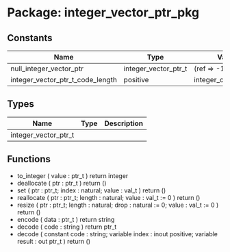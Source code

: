 # Package: integer_vector_ptr_pkg
## Constants
| Name                             | Type                 | Value                | Description |
| -------------------------------- | -------------------- | -------------------- | ----------- |
| null_integer_vector_ptr          | integer_vector_ptr_t |  (ref => -1)         |             |
| integer_vector_ptr_t_code_length | positive             |  integer_code_length |             |
## Types
| Name                 | Type | Description |
| -------------------- | ---- | ----------- |
| integer_vector_ptr_t |      |             |
## Functions
- to_integer <font id="function_arguments">(    value : ptr_t
  )</font> <font id="function_return">return integer</font>
- deallocate <font id="function_arguments">(    ptr : ptr_t
  )</font> <font id="function_return">return ()</font>
- set <font id="function_arguments">(    ptr   : ptr_t;
    index : natural;
    value : val_t
  )</font> <font id="function_return">return ()</font>
- reallocate <font id="function_arguments">(    ptr    : ptr_t;
    length : natural;
    value  : val_t := 0
  )</font> <font id="function_return">return ()</font>
- resize <font id="function_arguments">(    ptr    : ptr_t;
    length : natural;
    drop   : natural := 0;
    value  : val_t   := 0
  )</font> <font id="function_return">return ()</font>
- encode <font id="function_arguments">(    data : ptr_t
  )</font> <font id="function_return">return string</font>
- decode <font id="function_arguments">(    code : string
  )</font> <font id="function_return">return ptr_t</font>
- decode <font id="function_arguments">(    constant code   : string;
    variable index  : inout positive;
    variable result : out ptr_t
  )</font> <font id="function_return">return ()</font>

